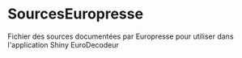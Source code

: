 # SourcesEuropresse
Fichier des sources documentées par Europresse pour utiliser dans l'application Shiny EuroDecodeur
